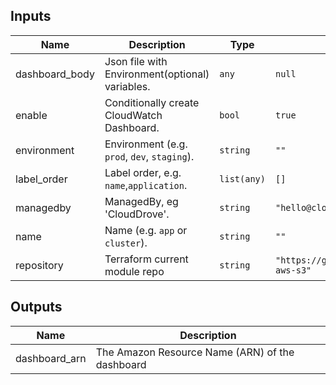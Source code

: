 ## Inputs

| Name | Description | Type | Default | Required |
|------|-------------|------|---------|:--------:|
| dashboard\_body | Json file with Environment(optional) variables. | `any` | `null` | no |
| enable | Conditionally create CloudWatch Dashboard. | `bool` | `true` | no |
| environment | Environment (e.g. `prod`, `dev`, `staging`). | `string` | `""` | no |
| label\_order | Label order, e.g. `name`,`application`. | `list(any)` | `[]` | no |
| managedby | ManagedBy, eg 'CloudDrove'. | `string` | `"hello@clouddrove.com"` | no |
| name | Name  (e.g. `app` or `cluster`). | `string` | `""` | no |
| repository | Terraform current module repo | `string` | `"https://github.com/clouddrove/terraform-aws-s3"` | no |

## Outputs

| Name | Description |
|------|-------------|
| dashboard\_arn | The Amazon Resource Name (ARN) of the dashboard |
